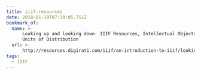 ```yaml
---
title: iiif-resources
date: 2018-01-10T07:39:05.751Z
bookmark_of:
  name: >-
      Looking up and looking down: IIIF Resources, Intellectual Objects, and
      Units of Distribution
  url: >-
      http://resources.digirati.com/iiif/an-introduction-to-iiif/looking-up-and-down.html
tags:
  - IIIF
---
```


